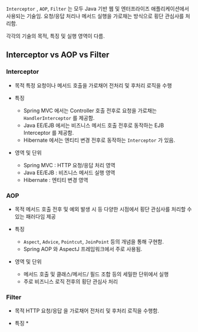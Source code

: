 `Interceptor` , `AOP`, `Filter` 는 모두 Java 기반 웹 및 엔터프라이즈 애플리케이션에서 사용되는 기술임.
요청/응답 처리나 메서드 실행을 가로채는 방식으로 횡단 관심사를 처리함.

각각의 기술의 목적, 특징 및 실행 영역이 다름.

## Interceptor vs AOP vs Filter

### Interceptor

* 목적
	특정 요청이나 메서드 호출을 가로채어 전처리 및 후처리 로직을 수행 

* 특징
	* Spring MVC 에서는 Controller 호출 전후로 요청을 가로채는 `HandlerInterceptor` 를 제공함.
	* Java EE/EJB 에서는 비즈니스 메서드 호출 전후로 동작하는 EJB Interceptor 를 제공함.
	* Hibernate 에서는 엔티티 변경 전후로 동작하는 `Interceptor` 가 있음.

* 영역 및 단위
	* Spring MVC : HTTP 요청/응답 처리 영역
	* Java EE/EJB : 비즈니스 메서드 실행 영역
	* Hibernate : 엔티티 변경 영역


### AOP

* 목적
	메서드 호출 전후 및 예외 발생 시 등 다양한 시점에서 횡단 관심사를 처리할 수 있는 패러다임 제공

* 특징
	* `Aspect`, `Advice`, `Pointcut`, `JoinPoint` 등의 개념을 통해 구현함.
	* Spring AOP 와 AspectJ 프레임워크에서 주로 사용됨.

* 영역 및 단위
	* 메서드 호출 및 클래스/메서드/ 필드 조합 등의 세밀한 단위에서 실행
	* 주로 비즈니스 로직 전후의 횡단 관심사 처리


### Filter

* 목적 
	HTTP 요청/응답 을 가로채어 전처리 및 후처리 로직을 수행함.

* 특징
	* 